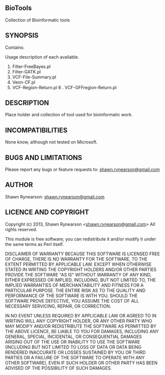BioTools 
--------------------------------------------

Collection of Bioinformatic tools


SYNOPSIS
--------

Contains:

Usage description of each available.

1. Filter-FreeBayes.pl
2. Filter-GATK.pl
3. VCF-File-Summary.pl
4. Venn-CF.pl
5. VCF-Region-Return.pl
6 . VCF-GFFregion-Return.pl

DESCRIPTION
-----------

Place holder and collection of tool used for bioinformatic work.

INCOMPATIBILITIES
------------------

None know, although not tested on Microsoft.

BUGS AND LIMITATIONS
--------------------

Please report any bugs or feature requests to:
shawn.rynearson@gmail.com

AUTHOR
-------
Shawn Rynearson: shawn.rynearson@gmail.com

LICENCE AND COPYRIGHT
---------------------
Copyright (c) 2013, Shawn Rynearson &lt;shawn.rynearson@gmail.com&gt;
All rights reserved.

This module is free software; you can redistribute it and/or
modify it under the same terms as Perl itself.

DISCLAIMER OF WARRANTY
BECAUSE THIS SOFTWARE IS LICENSED FREE OF CHARGE, THERE IS NO
WARRANTY FOR THE SOFTWARE, TO THE EXTENT PERMITTED BY APPLICABLE
LAW. EXCEPT WHEN OTHERWISE STATED IN WRITING THE COPYRIGHT HOLDERS
AND/OR OTHER PARTIES PROVIDE THE SOFTWARE "AS IS" WITHOUT WARRANTY
OF ANY KIND, EITHER EXPRESSED OR IMPLIED, INCLUDING, BUT NOT LIMITED
TO, THE IMPLIED WARRANTIES OF MERCHANTABILITY AND FITNESS FOR A
PARTICULAR PURPOSE. THE ENTIRE RISK AS TO THE QUALITY AND
PERFORMANCE OF THE SOFTWARE IS WITH YOU. SHOULD THE SOFTWARE PROVE
DEFECTIVE, YOU ASSUME THE COST OF ALL NECESSARY SERVICING, REPAIR,
OR CORRECTION.

IN NO EVENT UNLESS REQUIRED BY APPLICABLE LAW OR AGREED TO IN
WRITING WILL ANY COPYRIGHT HOLDER, OR ANY OTHER PARTY WHO MAY MODIFY
AND/OR REDISTRIBUTE THE SOFTWARE AS PERMITTED BY THE ABOVE LICENCE,
BE LIABLE TO YOU FOR DAMAGES, INCLUDING ANY GENERAL, SPECIAL,
INCIDENTAL, OR CONSEQUENTIAL DAMAGES ARISING OUT OF THE USE OR
INABILITY TO USE THE SOFTWARE (INCLUDING BUT NOT LIMITED TO LOSS OF
DATA OR DATA BEING RENDERED INACCURATE OR LOSSES SUSTAINED BY YOU OR
THIRD PARTIES OR A FAILURE OF THE SOFTWARE TO OPERATE WITH ANY OTHER
SOFTWARE), EVEN IF SUCH HOLDER OR OTHER PARTY HAS BEEN ADVISED OF
THE POSSIBILITY OF SUCH DAMAGES.

